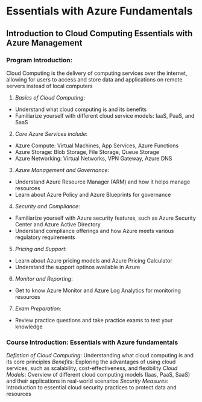 
# Essentials with Azure Fundamentals
## Introduction to Cloud Computing Essentials with Azure Management

### Program Introduction:
Cloud Computing is the delivery of computing services over the internet, allowing for users to access and store data and applications on remote servers instead of local computers

1. *Basics of Cloud Computing*: 
- Understand what cloud computing is and its benefits
- Familiarize yourself with different cloud service models: IaaS, PaaS, and SaaS

2. *Core Azure Services include*:
- Azure Compute: Virtual Machines, App Services, Azure Functions
- Azure Storage: Blob Storage, File Storage, Queue Storage
- Azure Networking: Virtual Networks, VPN Gateway, Azure DNS

3. *Azure Management and Governance*:
- Understand Azure Resource Manager (ARM) and how it helps manage resources
- Learn about Azure Policy and Azure Blueprints for governance

4. *Security and Compliance*:
- Familiarize yourself with Azure security features, such as Azure Security Center and Azure Active Directory
- Understand compliance offerings and how Azure meets various regulatory requirements


5. *Pricing and Support*:
- Learn about Azure pricing models and Azure Pricing Calculator
- Understand the support optinos available in Azure


6. *Monitor and Reporting*:
- Get to know Azure Monitor and Azure Log Analytics for monitoring resources

7. *Exam Preparation*: 
- Review practice questions and take practice exams to test your knowledge

### Course Introduction: Essentials with Azure fundamentals
*Defintion of Cloud Computing*: Understanding what cloud computing is and its core principles
*Benefits*: Exploring the advantages of using cloud services, such as scalability, cost-effectiveness, and flexibility
*Cloud Models*: Overview of different cloud computing models (Iaas, PaaS, SaaS) and their applications in real-world scenarios
*Security Measures*: Introduction to essential cloud security practices to protect data and resources